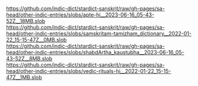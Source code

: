 https://github.com/indic-dict/stardict-sanskrit/raw/gh-pages/sa-head/other-indic-entries/slobs/apte-hi__2023-06-16_05-43-52Z__18MB.slob  
https://github.com/indic-dict/stardict-sanskrit/raw/gh-pages/sa-head/other-indic-entries/slobs/samskritam-tamizham_dictionary__2022-01-22_15-15-47Z__0MB.slob  
https://github.com/indic-dict/stardict-sanskrit/raw/gh-pages/sa-head/other-indic-entries/slobs/shabdArtha_kaustubha__2023-06-16_05-43-52Z__8MB.slob  
https://github.com/indic-dict/stardict-sanskrit/raw/gh-pages/sa-head/other-indic-entries/slobs/vedic-rituals-hi__2022-01-22_15-15-47Z__1MB.slob  
